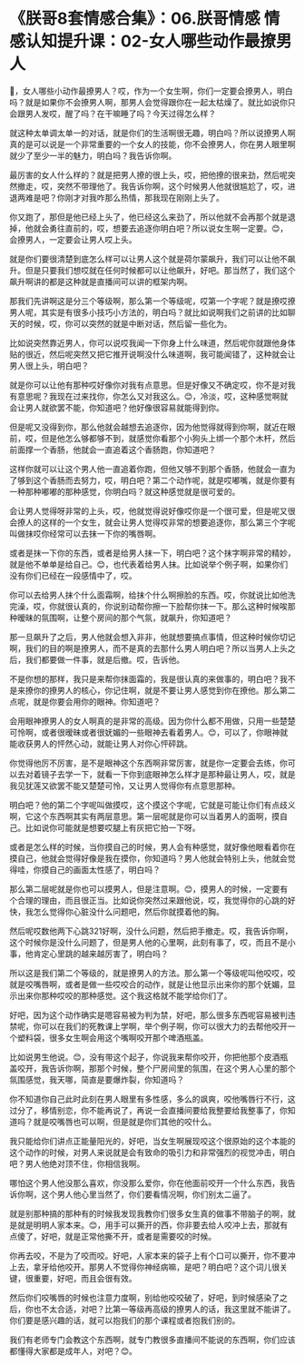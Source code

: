 # 《朕哥8套情感合集》：06.朕哥情感 情感认知提升课：02-女人哪些动作最撩男人

🎼，女人哪些小动作最撩男人？哎，作为一个女生啊，你们一定要会撩男人，明白吗？就是如果你不会撩男人啊，那男人会觉得跟你在一起太枯燥了。就比如说你只会跟男人发哎，醒了吗？在干嘛睡了吗？今天过得怎么样？

就这种太单调太单一的对话，就是你们的生活啊很无趣，明白吗？所以说撩男人啊真的是可以说是一个非常重要的一个女人的技能，你不会撩男人，你在男人眼里啊就少了至少一半的魅力，明白吗？我告诉你啊。

最厉害的女人什么样的？就是把男人撩的很上头，哎，把他撩的很来劲，然后呢突然撤走，哎，突然不带理他了。我告诉你啊，这个时候男人他就很尴尬了，哎，进退两难是吧？你刚才对我咋那么热情，那我现在刚刚上头了。

你又跑了，那但是他已经上头了，他已经这么来劲了，所以他就不会再那个就是退掉，他就会勇往直前的，哎，想要去追逐你明白吧？所以说女生啊一定要。😊，会撩男人，一定要会让男人哎上头。

就是你们要很清楚到底怎么样可以让男人这个就是荷尔蒙飙升，我们可以让他不飙升。但是只要我们想哎就在任何时候都可以让他飙升，好吧。那当然了，我们这个飙升啊讲的都是这种就是直播间可以讲的框架内啊。

那我们先讲啊这是分三个等级啊，那么第一个等级呢，哎第一个字呢？就是撩哎撩男人呢，其实是有很多小技巧小方法的，明白吗？就比如说啊我们之前讲的比如聊天的时候，哎，你可以突然的就是中断对话，然后留一些化为。

比如说突然靠近男人，你可以说哎我闻一下你身上什么味道，然后呢你就跟他身体贴的很近，然后呢突然又把它推开说啊没什么味道啊，我可能闻错了，这种就会让男人很上头，明白吧？

就是你可以让他有那种哎好像你对我有点意思。但是好像又不确定哎，你不是对我有意思呢？我现在过来找你，你怎么又对我这么。😊，冷淡，哎，这种感觉啊就会让男人就欲罢不能，你知道吧？他好像很容易就能得到你。

但是呢又没得到你，那么他就会越想去追逐你，因为他觉得就得到你啊，就近在眼前，哎，但是他怎么够都够不到，就感觉你看那个小狗头上绑一个那个木杆，然后前面撑一个香肠，他就会一直追着这个香肠跑，你知道吧？

这样你就可以让这个男人他一直追着你跑，但他又够不到那个香肠，他就会一直为了够到这个香肠而去努力，哎，明白吧？第二个动作呢，就是哎嘟嘴，就是你要有一种那种嘟嘟的那种感觉，你明白吗？就这种感觉就是很可爱的。

会让男人觉得呀非常的上头，哎，他就觉得说好像哎你是一个很可爱，但是呢又很会撩人的这样的一个女生，就会让男人觉得哎非常的想要追逐你，那么第三个字呢叫做抹哎你经常可以去抹一下你的嘴唇啊。

或者是抹一下你的东西，或者是给男人抹一下，明白吧？这个抹字啊非常的精妙，就是他不单单是给自己。😊，也代表着给男人抹。比如说举个例子啊，如果你们没有你们已经在一段感情中了，哎。

你可以去给男人抹个什么面霜啊，给抹个什么啊擦脸的东西。哎，你就说比如他洗完澡，哎，你就很认真的，你说别动帮你擦一下脸帮你抹一下。那么这种时候唉那种暧昧的氛围啊，让整个房间的那个气氛，就飙升，你知道吧？

那一旦飙升了之后，男人他就会想入非非，他就想要搞点事情，但这种时候你切记啊，我们的目的啊是撩男人，而不是真的去那什么男人明白吧？所以当男人上头之后，我们都要做一件事，就是后撤。哎，告诉他。

不是你想的那样，我只是来帮你抹面霜的，我是很认真的来做事的，明白吧？我不是来撩你的撩男人的核心，你记住啊，就是不要让男人感觉到你在撩他。那么第二点呢，就是你要会用你的眼神。你知道吧？

会用眼神撩男人的女人啊真的是非常的高级。因为你什么都不用做，只用一些楚楚可怜啊，或者很暧昧或者很妩媚的一些眼神去看着男人。😊，可以了，你眼神就能收获男人的怦然心动，就能让男人对你心怦砰跳。

你觉得他厉不厉害，是不是眼神这个东西啊非常厉害，就是你一定要会去练，你可以去对着镜子去学一下，就看一下你到底眼神怎么样才是那种最让男人，哎，就是我见犹莲又欲罢不能又楚楚可怜，又让男人觉得你有点意思那种。

明白吧？他的第二个字呢叫做摸哎，这个摸这个字呢，它就是可能让你们有点歧义啊，它这个东西啊其实有两层意思。第一层呢就是你可以当着男人的面啊，摸自己。比如说你可能就是想要哎腿上有灰把它拍一下呀。

或者是怎么样的时候，当你摸自己的时候，男人会有种感觉，就好像他眼看着你在摸自己，他就会觉得好像是我在摸你，你知道吗？男人他就会特别上头，他就会觉得哇，你摸自己的画面太性感了，明白吗？

那么第二层呢就是你也可以摸男人，但是注意啊。😊，摸男人的时候，一定要有个合理的理由，而且很正当。比如说你突然过来跟他说，哎，我觉得你的心跳的好快，我怎么觉得你心脏没什么问题吧，然后你就摸着他的胸。

然后呢哎数他两下心跳321好啊，没什么问题，然后把手撤走。哎，我告诉你啊，这个时候你是没什么问题了，但是男人他的心里啊，此刻有事了，哎，而且不是小事，他肯定心里跳的越来越厉害了，明白吗？

所以这是我们第二个等级的，就是撩男人的方法。那么第一个等级呢叫他咬哎，咬就是咬嘴唇啊，或者是做一些哎咬合的动作，就是让他显示出来你的那个妩媚，显示出来你那种哎咬的那种感觉。这个我这格就不能学给你们了。

好吧，因为这个动作确实是嗯容易被为判为禁，好吧，那么很多东西呢容易被判违禁呢，你可以在我们的死教课上学啊，举个例子啊，你可以很大力的去帮他咬开一个塑料袋，很多女生啊会用这个嘴啊咬开那个啤酒瓶盖。

比如说男生他说。😊，没有带这个起子，你说我来帮你咬开，你把他那个皮酒瓶盖咬开，我告诉你啊，那那个时候，整个尸房间里的氛围，在这个男人心里的那个氛围感觉，我天哪，简直是要爆炸裂，你知道吗？

你不知道你自己此时此刻在男人眼里有多性感，多么的飒爽，咬他嘴唇行不行，这过分了，移情别恋，你不能再说了，再说一会直播间要给我整要给我整事了，你知道吗？就是咬嘴唇也可以啊，但是就是你们其他的咬什么。

我只能给你们讲点正能量阳光的，好吧，当女生啊展现咬这个很原始的这个本能的这个动作的时候，对男人来说就是会有致命的吸引力和非常强烈的视觉冲击，明白吧？男人他绝对顶不住，你相信我啊。

哪怕这个男人他没那么喜欢，你没那么爱你，你在他面前咬开一个什么东西，我告诉你啊，这个男人他心里当然了，你们要看情况啊，你们别太二逼了。

就是别那种搞的那种有的时候我发现我教你们很多女生真的做事不带脑子的啊，就是就是明明人家本来。😊，用手可以撕开的西，你非要去给人咬冲上去，那就有点傻了，好吧，就是正常他撕不开，或者是需要咬的时候。

你再去咬，不是为了咬而咬。好吧，人家本来的袋子上有个口可以撕开，你不要冲上去，拿牙给他咬开。那男人不觉得你神经病嘛，是吧？明白吧？这个词儿很关键，很重要，好吧，而且会很有效。

然后你们咬嘴唇的时候也注意力度啊，别给他咬咬破了，好吧，到时候感染了之后，你也不太合适，对吧？比第一等级再高级的撩男人的话，我这里就不能讲了。你们要是感兴趣的话，就可以抱我们的那个课程或者抱我们别的。

我们有老师专门会教这个东西啊，就专门教很多直播间不能说的东西啊，你们应该都懂得大家都是成年人，对吧？😊。

